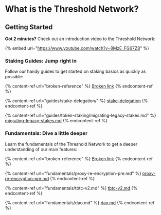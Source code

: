 # What is the Threshold Network?

## Getting Started

**Got 2 minutes?** Check out an introduction video to the Threshold Network:

{% embed url="https://www.youtube.com/watch?v=8MzE_FG67Z8" %}

### Staking Guides: Jump right in

Follow our handy guides to get started on staking basics as quickly as possible:

{% content-ref url="broken-reference" %}
[Broken link](broken-reference)
{% endcontent-ref %}

{% content-ref url="guides/stake-delegation/" %}
[stake-delegation](guides/stake-delegation/)
{% endcontent-ref %}

{% content-ref url="guides/token-staking/migrating-legacy-stakes.md" %}
[migrating-legacy-stakes.md](guides/token-staking/migrating-legacy-stakes.md)
{% endcontent-ref %}

### Fundamentals: Dive a little deeper

Learn the fundamentals of the Threshold Network to get a deeper understanding of our main features:

{% content-ref url="broken-reference" %}
[Broken link](broken-reference)
{% endcontent-ref %}

{% content-ref url="fundamentals/proxy-re-encryption-pre.md" %}
[proxy-re-encryption-pre.md](fundamentals/proxy-re-encryption-pre.md)
{% endcontent-ref %}

{% content-ref url="fundamentals/tbtc-v2.md" %}
[tbtc-v2.md](fundamentals/tbtc-v2.md)
{% endcontent-ref %}

{% content-ref url="fundamentals/dao.md" %}
[dao.md](fundamentals/dao.md)
{% endcontent-ref %}
